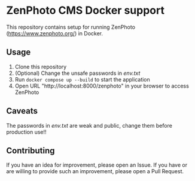 # ZenPhoto CMS Docker support

This repository contains setup for running ZenPhoto (https://www.zenphoto.org/) in Docker.

## Usage

1. Clone this repository
2. (Optional) Change the unsafe passwords in _env.txt_
3. Run `docker compose up --build` to start the application
4. Open URL "http://localhost:8000/zenphoto" in your browser to access ZenPhoto

## Caveats

The passwords in _env.txt_ are weak and public, change them before production use!!

## Contributing

If you have an idea for improvement, please open an Issue.
If you have or are willing to provide such an improvement, please open a Pull Request.
